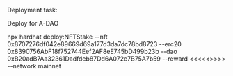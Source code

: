Deployment task:

Deploy for A-DAO

npx hardhat deploy:NFTStake --nft 0x8707276df042e89669d69a177d3da7dc78bd8723 --erc20 0x8390756AbF18f752744Eef2AF8eE745bD499b23b --dao 0xB20adB7Aa32361Dadfdeb87Dd6A072e7B75A7b59 --reward <<<<<>>>> --network mainnet
